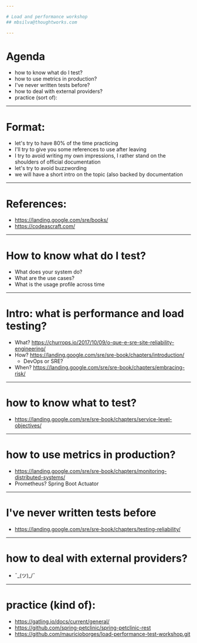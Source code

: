 ```yaml
---

# Load and performance workshop
## mbsilva@thoughtworks.com

---
```

# Agenda

* how to know what do I test?
* how to use metrics in production?
* I've never written tests before?
* how to deal with external providers?
* practice (sort of):

---

# Format:

* let's try to have 80% of the time practicing
* I'll try to give you some references to use after leaving
* I try to avoid writing my own impressions, I rather stand on the shoulders of official documentation
* let's try to avoid buzzwording
* we will have a short intro on the topic (also backed by documentation

----

# References:

* https://landing.google.com/sre/books/
* https://codeascraft.com/

----

# How to know what do I test?

* What does your system do?
* What are the use cases?
* What is the usage profile across time

---
# Intro: what is performance and load testing?

* What? https://churrops.io/2017/10/09/o-que-e-sre-site-reliability-engineering/
* How? https://landing.google.com/sre/sre-book/chapters/introduction/
    * DevOps or SRE?
* When? https://landing.google.com/sre/sre-book/chapters/embracing-risk/

----
# how to know what to test?

* https://landing.google.com/sre/sre-book/chapters/service-level-objectives/

----

# how to use metrics in production?

* https://landing.google.com/sre/sre-book/chapters/monitoring-distributed-systems/
* Prometheus? Spring Boot Actuator

----

# I've never written tests before

* https://landing.google.com/sre/sre-book/chapters/testing-reliability/

----

# how to deal with external providers?

* ¯\_(ツ)_/¯

----


# practice (kind of):

* https://gatling.io/docs/current/general/
* https://github.com/spring-petclinic/spring-petclinic-rest
* https://github.com/mauricioborges/load-performance-test-workshop.git
